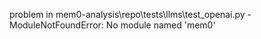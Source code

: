 problem in mem0-analysis\repo\tests\llms\test_openai.py - ModuleNotFoundError: No module named 'mem0'
